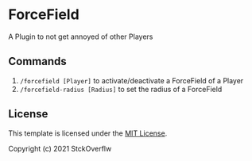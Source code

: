 # ForceField
A Plugin to not get annoyed of other Players

## Commands
1. `/forcefield [Player]` to activate/deactivate a ForceField of a Player
2. `/forcefield-radius [Radius]` to set the radius of a ForceField

## License
This template is licensed under the [MIT License](https://choosealicense.com/licenses/mit/).

Copyright (c) 2021 StckOverflw
